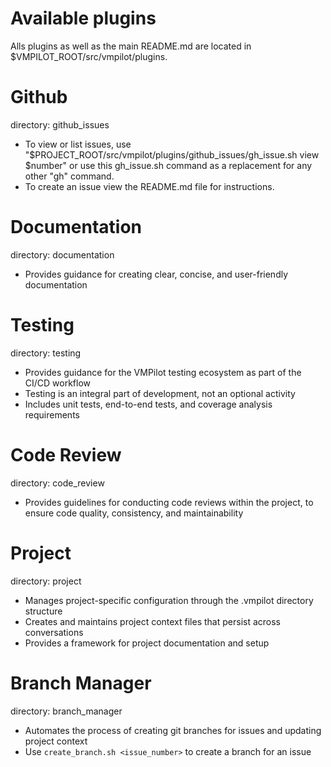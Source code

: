 # Available plugins

Alls plugins as well as the main README.md are located in $VMPILOT_ROOT/src/vmpilot/plugins.

# Github

directory: github\_issues
- To view or list issues, use "$PROJECT_ROOT/src/vmpilot/plugins/github_issues/gh_issue.sh  view $number" or use this gh_issue.sh command as a replacement for any other "gh" command.
- To create an issue view the README.md file for instructions.

# Documentation

directory: documentation
- Provides guidance for creating clear, concise, and user-friendly documentation

# Testing

directory: testing
- Provides guidance for the VMPilot testing ecosystem as part of the CI/CD workflow
- Testing is an integral part of development, not an optional activity
- Includes unit tests, end-to-end tests, and coverage analysis requirements

# Code Review
directory: code_review
- Provides guidelines for conducting code reviews within the project, to ensure code quality, consistency, and maintainability 

# Project

directory: project
- Manages project-specific configuration through the .vmpilot directory structure
- Creates and maintains project context files that persist across conversations
- Provides a framework for project documentation and setup

# Branch Manager

directory: branch_manager
- Automates the process of creating git branches for issues and updating project context
- Use `create_branch.sh <issue_number>` to create a branch for an issue
